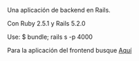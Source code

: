 Una aplicación de backend en Rails.

Con Ruby 2.5.1 y Rails 5.2.0

Use: $ bundle; rails s -p 4000

Para la aplicación del frontend busque <a href="https://github.com/gcolombani/grill-app-front">Aquí
